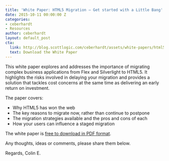 ```yaml
---
title: 'White Paper: HTML5 Migration – Get started with a Little Bang'
date: 2015-10-11 00:00:00 Z
categories:
- ceberhardt
- Resources
author: ceberhardt
layout: default_post
cta:
  link: http://blog.scottlogic.com/ceberhardt/assets/white-papers/html5-migration.pdf
  text: Download the White Paper
---
```


This white paper explores and addresses the importance of migrating complex business applications from Flex and Silverlight to HTML5. It highlights the risks involved in delaying your migration and provides a solution that tackles cost concerns at the same time as delivering an early return on investment.

The paper covers:
- Why HTML5 has won the web
- The key reasons to migrate now, rather than continue to postpone
- The migration strategies available and the pros and cons of each
- How your users can influence a staged migration

The white paper is [free to download in PDF format]({{site.baseurl}}/ceberhardt/assets/white-papers/html5-migration.pdf).

Any thoughts, ideas or comments, please share them below.

Regards, Colin E.
